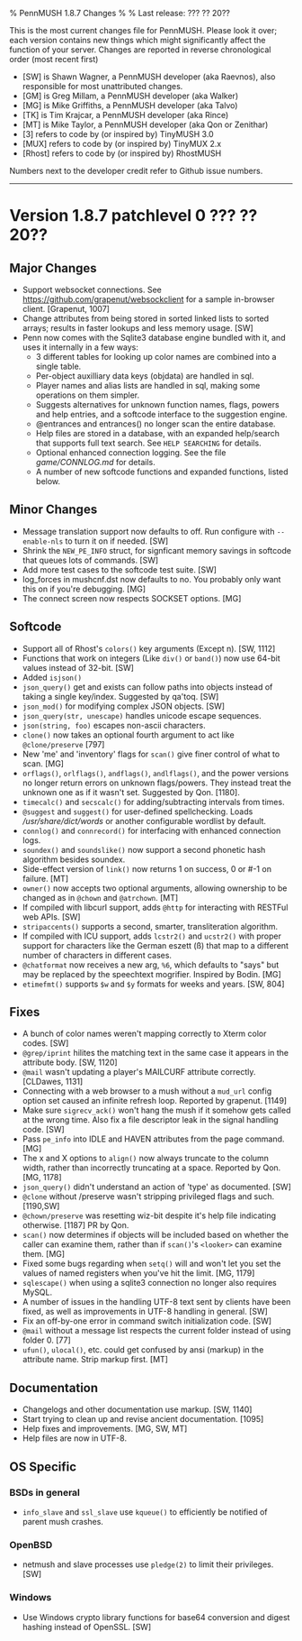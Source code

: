% PennMUSH 1.8.7 Changes
%
% Last release: ??? ?? 20??

This is the most current changes file for PennMUSH. Please look it over; each version contains new things which might significantly affect the function of your server.  Changes are reported in reverse chronological order (most recent first)

* [SW] is Shawn Wagner, a PennMUSH developer (aka Raevnos), also responsible for most unattributed changes.
* [GM] is Greg Millam, a PennMUSH developer (aka Walker)
* [MG] is Mike Griffiths, a PennMUSH developer (aka Talvo)
* [TK] is Tim Krajcar, a PennMUSH developer (aka Rince)
* [MT] is Mike Taylor, a PennMUSH developer (aka Qon or Zenithar)
* [3] refers to code by (or inspired by) TinyMUSH 3.0
* [MUX] refers to code by (or inspired by) TinyMUX 2.x
* [Rhost] refers to code by (or inspired by) RhostMUSH

Numbers next to the developer credit refer to Github issue numbers.

-------------------------------------------------------------------------------

Version 1.8.7 patchlevel 0 ??? ?? 20??
======================================

Major Changes
-------------

* Support websocket connections. See <https://github.com/grapenut/websockclient> for a sample in-browser client. [Grapenut, 1007]
* Change attributes from being stored in sorted linked lists to sorted arrays; results in faster lookups and less memory usage. [SW]
* Penn now comes with the Sqlite3 database engine bundled with it, and uses it internally in a few ways:
    * 3 different tables for looking up color names are combined into a single table.
    * Per-object auxilliary data keys (objdata) are handled in sql.
    * Player names and alias lists are handled in sql, making some operations on them simpler.
    * Suggests alternatives for unknown function names, flags, powers and help entries, and a softcode interface to the suggestion engine.
    * @entrances and entrances() no longer scan the entire database.
    * Help files are stored in a database, with an expanded help/search that supports full text search. See `HELP SEARCHING` for details.
    * Optional enhanced connection logging. See the file *game/CONNLOG.md* for details.
    * A number of new softcode functions and expanded functions, listed below.

Minor Changes
-------------

* Message translation support now defaults to off. Run configure with `--enable-nls` to turn it on if needed. [SW]
* Shrink the `NEW_PE_INFO` struct, for signficant memory savings in softcode that queues lots of commands. [SW]
* Add more test cases to the softcode test suite. [SW]
* log_forces in mushcnf.dst now defaults to no. You probably only want this on if you're debugging. [MG]
* The connect screen now respects SOCKSET options. [MG]

Softcode
--------

* Support all of Rhost's `colors()` key arguments (Except n). [SW, 1112]
* Functions that work on integers (Like `div()` or `band()`) now use 64-bit values instead of 32-bit. [SW]
* Added `isjson()`
* `json_query()` get and exists can follow paths into objects instead of taking a single key/index. Suggested by qa'toq. [SW]
* `json_mod()` for modifying complex JSON objects. [SW]
* `json_query(str, unescape)` handles unicode escape sequences.
* `json(string, foo)` escapes non-ascii characters.
* `clone()` now takes an optional fourth argument to act like `@clone/preserve` [797]
* New 'me' and 'inventory' flags for `scan()` give finer control of what to scan. [MG]
* `orflags()`, `orlflags()`, `andflags()`, `andlflags()`, and the power versions no longer return errors on unknown flags/powers. They instead treat the unknown one as if it wasn't set. Suggested by Qon. [1180].
* `timecalc()` and `secscalc()` for adding/subtracting intervals from times.
* `@suggest` and `suggest()` for user-defined spellchecking. Loads */usr/share/dict/words* or another configurable wordlist by default.
* `connlog()` and `connrecord()` for interfacing with enhanced connection logs.
* `soundex()` and `soundslike()` now support a second phonetic hash algorithm besides soundex.
* Side-effect version of `link()` now returns 1 on success, 0 or #-1 on failure. [MT]
* `owner()` now accepts two optional arguments, allowing ownership to be changed as in `@chown` and `@atrchown`. [MT]
* If compiled with libcurl support, adds `@http` for interacting with RESTFul web APIs. [SW]
* `stripaccents()` supports a second, smarter, transliteration algorithm.
* If compiled with ICU support, adds `lcstr2()` and `ucstr2()` with proper support for characters like the German eszett (ß) that map to a different number of characters in different cases.
* `@chatformat` now receives a new arg, `%6`, which defaults to "says" but may be replaced by the speechtext mogrifier. Inspired by Bodin. [MG]
* `etimefmt()` supports `$w` and `$y` formats for weeks and years. [SW, 804]

Fixes
-----

* A bunch of color names weren't mapping correctly to Xterm color codes. [SW]
* `@grep/iprint` hilites the matching text in the same case it appears in the attribute body. [SW, 1120]
* `@mail` wasn't updating a player's MAILCURF attribute correctly. [CLDawes, 1131]
* Connecting with a web browser to a mush without a `mud_url` config option set caused an infinite refresh loop. Reported by grapenut. [1149]
* Make sure `sigrecv_ack()` won't hang the mush if it somehow gets called at the wrong time. Also fix a file descriptor leak in the signal handling code. [SW]
* Pass `pe_info` into IDLE and HAVEN attributes from the page command. [MG]
* The x and X options to `align()` now always truncate to the column width, rather than incorrectly truncating at a space. Reported by Qon. [MG, 1178]
* `json_query()` didn't understand an action of 'type' as documented. [SW]
* `@clone` without /preserve wasn't stripping privileged flags and such. [1190,SW]
* `@chown/preserve` was resetting wiz-bit despite it's help file indicating otherwise. [1187] PR by Qon.
* `scan()` now determines if objects will be included based on whether the caller can examine them, rather than if `scan()`'s `<looker>` can examine them. [MG]
* Fixed some bugs regarding when `setq()` will and won't let you set the values of named registers when you've hit the limit. [MG, 1179]
* `sqlescape()` when using a sqlite3 connection no longer also requires MySQL.
* A number of issues in the handling UTF-8 text sent by clients have been fixed, as well as improvements in UTF-8 handling in general. [SW]
* Fix an off-by-one error in command switch initialization code. [SW]
* `@mail` without a message list respects the current folder instead of using folder 0. [77]
* `ufun()`, `ulocal()`, etc. could get confused by ansi (markup) in the attribute name. Strip markup first. [MT]

Documentation
-------------

* Changelogs and other documentation use markup. [SW, 1140]
* Start trying to clean up and revise ancient documentation. [1095]
* Help fixes and improvements. [MG, SW, MT]
* Help files are now in UTF-8.

OS Specific
-----------

### BSDs in general ###

* `info_slave` and `ssl_slave` use `kqueue()` to efficiently be notified of parent mush crashes.

### OpenBSD ###

* netmush and slave processes use `pledge(2)` to limit their privileges. [SW]

### Windows ###

* Use Windows crypto library functions for base64 conversion and digest hashing instead of OpenSSL. [SW]
